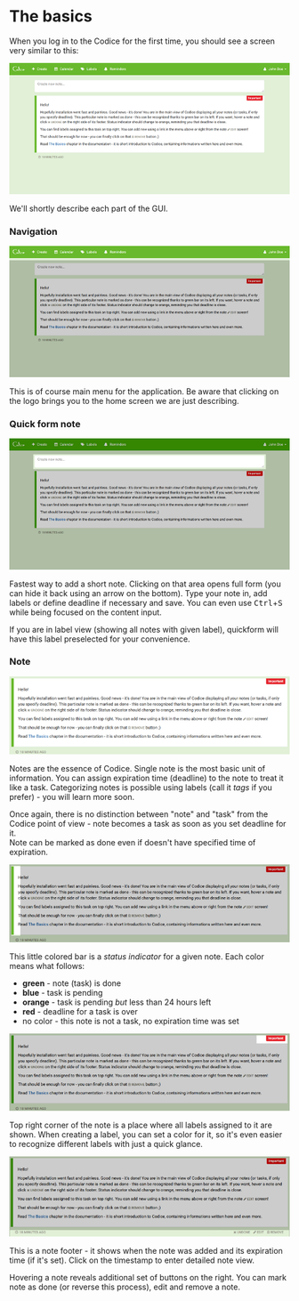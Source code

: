 # The basics

When you log in to the Codice for the first time, you should see a screen very similar to this:

![Main screen](images/main-screen.png)

We'll shortly describe each part of the GUI.

### Navigation
![Navigation](images/navbar.png)

This is of course main menu for the application. Be aware that clicking on the logo brings
you to the home screen we are just describing.

### Quick form note
![Quick form for adding a note](images/quickform.png)

Fastest way to add a short note. Clicking on that area opens full form (you can hide it
back using an arrow on the bottom). Type your note in, add labels or define deadline if
necessary and save. You can even use <kbd>Ctrl</kbd>+<kbd>S</kbd> while being focused on the content input.

If you are in label view (showing all notes with given label), quickform will have this
label preselected for your convenience.

### Note
![Single note](images/note.png)

Notes are the essence of Codice. Single note is the most basic unit of information. You can 
assign expiration time (deadline) to the note to treat it like a task.
Categorizing notes is possible using labels (call it *tags* if you prefer) - you will learn more soon.

<div class="alert alert-danger">
Once again, there is no distinction between "note" and "task" from the Codice point of view - note
becomes a task as soon as you set deadline for it.
</div>

<div class="alert alert-info">
Note can be marked as done even if doesn't have specified time of expiration.
</div>

![Note status indicator](images/status-indicator.png)

This little colored bar is a *status indicator* for a given note. Each color means what follows:
- **green** - note (task) is done
- **blue** - task is pending
- **orange** - task is pending *but* less than 24 hours left
- **red** - deadline for a task is over
- no color - this note is not a task, no expiration time was set

![Note labels](images/labels-area.png)

Top right corner of the note is a place where all labels assigned to it are shown. When creating
a label, you can set a color for it, so it's even easier to recognize different labels with just
a quick glance.

![Note footer](images/note-footer.png)

This is a note footer - it shows when the note was added and its expiration time (if it's set).
Click on the timestamp to enter detailed note view.

Hovering a note reveals additional set of buttons on the right. You can mark note as done
(or reverse this process), edit and remove a note.
